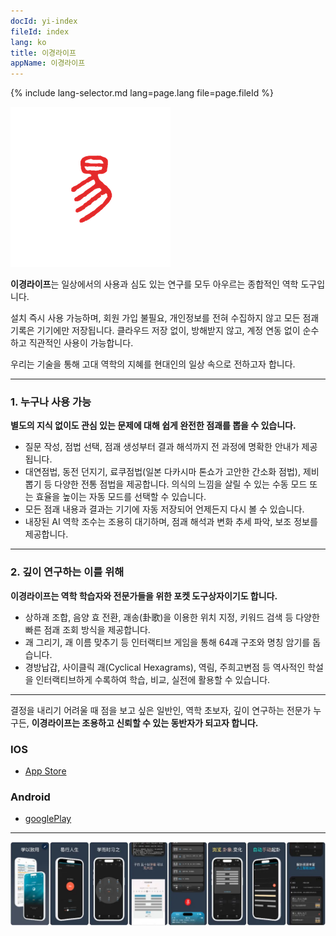 ```yaml
---
docId: yi-index
fileId: index
lang: ko
title: 이경라이프
appName: 이경라이프
---
```

{% include lang-selector.md lang=page.lang file=page.fileId %}

![og](assets/icon-1.png)

**이경라이프**는 일상에서의 사용과 심도 있는 연구를 모두 아우르는 종합적인 역학 도구입니다.

설치 즉시 사용 가능하며, 회원 가입 불필요, 개인정보를 전혀 수집하지 않고 모든 점괘 기록은 기기에만 저장됩니다.
클라우드 저장 없이, 방해받지 않고, 계정 연동 없이 순수하고 직관적인 사용이 가능합니다.

우리는 기술을 통해 고대 역학의 지혜를 현대인의 일상 속으로 전하고자 합니다.

---

### 1. 누구나 사용 가능

**별도의 지식 없이도 관심 있는 문제에 대해 쉽게 완전한 점괘를 뽑을 수 있습니다.**

* 질문 작성, 점법 선택, 점괘 생성부터 결과 해석까지 전 과정에 명확한 안내가 제공됩니다.
* 대연점법, 동전 던지기, 료쿠점법(일본 다카시마 톤쇼가 고안한 간소화 점법), 제비 뽑기 등 다양한 전통 점법을 제공합니다. 의식의 느낌을 살릴 수 있는 수동 모드 또는 효율을 높이는 자동 모드를 선택할 수 있습니다.
* 모든 점괘 내용과 결과는 기기에 자동 저장되어 언제든지 다시 볼 수 있습니다.
* 내장된 AI 역학 조수는 조용히 대기하며, 점괘 해석과 변화 추세 파악, 보조 정보를 제공합니다.

---

### 2. 깊이 연구하는 이를 위해

**이경라이프는 역학 학습자와 전문가들을 위한 포켓 도구상자이기도 합니다.**

* 상하괘 조합, 음양 효 전환, 괘송(卦歌)을 이용한 위치 지정, 키워드 검색 등 다양한 빠른 점괘 조회 방식을 제공합니다.
* 괘 그리기, 괘 이름 맞추기 등 인터랙티브 게임을 통해 64괘 구조와 명칭 암기를 돕습니다.
* 경방납갑, 사이클릭 괘(Cyclical Hexagrams), 역림, 주희고변점 등 역사적인 학설을 인터랙티브하게 수록하여 학습, 비교, 실전에 활용할 수 있습니다.

---

결정을 내리기 어려울 때 점을 보고 싶은 일반인, 역학 초보자, 깊이 연구하는 전문가 누구든,
**이경라이프는 조용하고 신뢰할 수 있는 동반자가 되고자 합니다.**

### IOS

- [App Store](https://apps.apple.com/app/id1533516434)

### Android

- [googlePlay](https://play.google.com/store/apps/details?id=me.suhe.yi)

--------

![appintro](/img/full-1.webp)
